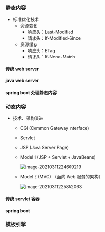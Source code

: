 ### 静态内容

- 标准优化技术
  - 资源变化
    - 响应头：Last-Modified
    - 请求头：If-Modified-Since
  - 资源缓存
    - 响应头：ETag
    - 请求头：If-None-Match

#### 传统 web server

#### java web server

#### spring boot 处理静态内容

### 动态内容

- 技术、架构演进

  - CGI (Common Gateway Interface)

  - Servlet

  - JSP (Java Server Page)

  - Model 1 (JSP + Servlet + JavaBeans)

    ![image-20210311224609219](https://i.loli.net/2021/03/11/oexUJFmiSjZ6MBs.png)

  - Model 2 (MVC) （面向 Web 服务的架构）

    ![image-20210311225852063](https://i.loli.net/2021/03/11/HA8i5dpEzP47Yv2.png)

#### 传统 servlet 容器

#### spring boot

### 模板引擎